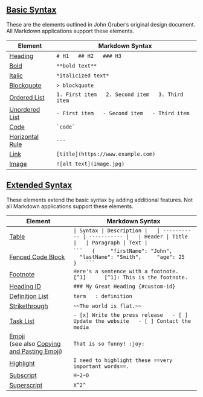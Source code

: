 
## [Basic Syntax](https://www.markdownguide.org/cheat-sheet/#basic-syntax)

These are the elements outlined in John Gruber’s original design document. All Markdown applications support these elements.

|Element|Markdown Syntax|
|---|---|
|[Heading](https://www.markdownguide.org/basic-syntax/#headings)|`# H1   ## H2   ### H3`|
|[Bold](https://www.markdownguide.org/basic-syntax/#bold)|`**bold text**`|
|[Italic](https://www.markdownguide.org/basic-syntax/#italic)|`*italicized text*`|
|[Blockquote](https://www.markdownguide.org/basic-syntax/#blockquotes-1)|`> blockquote`|
|[Ordered List](https://www.markdownguide.org/basic-syntax/#ordered-lists)|`1. First item   2. Second item   3. Third item   `|
|[Unordered List](https://www.markdownguide.org/basic-syntax/#unordered-lists)|`- First item   - Second item   - Third item   `|
|[Code](https://www.markdownguide.org/basic-syntax/#code)|`` `code` ``|
|[Horizontal Rule](https://www.markdownguide.org/basic-syntax/#horizontal-rules)|`---`|
|[Link](https://www.markdownguide.org/basic-syntax/#links)|`[title](https://www.example.com)`|
|[Image](https://www.markdownguide.org/basic-syntax/#images-1)|`![alt text](image.jpg)`|

## [Extended Syntax](https://www.markdownguide.org/cheat-sheet/#extended-syntax)

These elements extend the basic syntax by adding additional features. Not all Markdown applications support these elements.

|Element|Markdown Syntax|
|---|---|
|[Table](https://www.markdownguide.org/extended-syntax/#tables)|`\| Syntax \| Description \|   \| ----------- \| ----------- \|   \| Header \| Title \|   \| Paragraph \| Text \|`|
|[Fenced Code Block](https://www.markdownguide.org/extended-syntax/#fenced-code-blocks)|` ```   {     "firstName": "John",     "lastName": "Smith",     "age": 25   }   ``` `|
|[Footnote](https://www.markdownguide.org/extended-syntax/#footnotes)|`Here's a sentence with a footnote. [^1]      [^1]: This is the footnote.`|
|[Heading ID](https://www.markdownguide.org/extended-syntax/#heading-ids)|`### My Great Heading {#custom-id}`|
|[Definition List](https://www.markdownguide.org/extended-syntax/#definition-lists)|`term   : definition`|
|[Strikethrough](https://www.markdownguide.org/extended-syntax/#strikethrough)|`~~The world is flat.~~`|
|[Task List](https://www.markdownguide.org/extended-syntax/#task-lists)|`- [x] Write the press release   - [ ] Update the website   - [ ] Contact the media`|
|[Emoji](https://www.markdownguide.org/extended-syntax/#emoji)  <br>(see also [Copying and Pasting Emoji](https://www.markdownguide.org/extended-syntax/#copying-and-pasting-emoji))|`That is so funny! :joy:`|
|[Highlight](https://www.markdownguide.org/extended-syntax/#highlight)|`I need to highlight these ==very important words==.`|
|[Subscript](https://www.markdownguide.org/extended-syntax/#subscript)|`H~2~O`|
|[Superscript](https://www.markdownguide.org/extended-syntax/#superscript)|`X^2^`|
